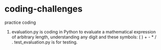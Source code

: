 # coding-challenges
practice coding
1. evaluation.py is coding in Python to evaluate a mathematical expression of arbitrary length, understanding any digit and these symbols: ( ) + - * / . test_evaluation.py is for testing. 
